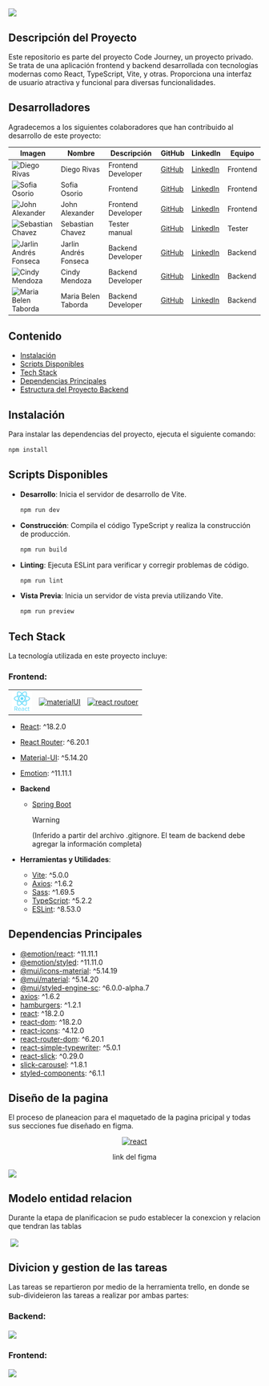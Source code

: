 <img src="https://github.com/SofiDevO/proyecto--fullstack/assets/149741364/7e5980ba-a1d5-4f4e-b72c-0f335c4d092f" align="center">

## Descripción del Proyecto

Este repositorio es parte del proyecto Code Journey, un proyecto privado. Se trata de una aplicación frontend y backend desarrollada con tecnologías modernas como React, TypeScript, Vite, y otras. Proporciona una interfaz de usuario atractiva y funcional para diversas funcionalidades.


## Desarrolladores

Agradecemos a los siguientes colaboradores que han contribuido al desarrollo de este proyecto:

| Imagen                                                                                  | Nombre                | Descripción        | GitHub                                     | LinkedIn                                                                        | Equipo   |
| --------------------------------------------------------------------------------------- | --------------------- | ------------------ | ------------------------------------------ | ------------------------------------------------------------------------------- | -------- |
| <img src="https://github.com/DiegoRivasDev.png" width="50" alt="Diego Rivas">           | Diego Rivas           | Frontend Developer | [GitHub](https://github.com/DiegoRivasDev) | [LinkedIn](https://www.linkedin.com/in/diego-rivas-96215129a/)                  | Frontend |
| <img src="https://github.com/SofiDevO.png" width="50" alt="Sofia Osorio">               | Sofia Osorio          | Frontend           | [GitHub](https://github.com/SofiDevO)      | [LinkedIn](https://www.linkedin.com/in/sofidev/)                                | Frontend |
| <img src="https://github.com/cotamo1901.png" width="50" alt="John Alexander">           | John Alexander        | Frontend Developer | [GitHub](https://github.com/cotamo1901)    | [LinkedIn](https://www.linkedin.com/in/john-alexander-cotamo-molina-463005144/) | Frontend |
| <img src="https://github.com/sexga.png" width="50" alt="Sebastian Chavez">              | Sebastian Chavez      | Tester manual      | [GitHub](https://github.com/sexga)         | [LinkedIn](https://www.linkedin.com/in/sebastianxgabriel/)                      | Tester   |
| <img src="https://github.com/JarlinFonseca.png" width="50" alt="Jarlin Andrés Fonseca"> | Jarlin Andrés Fonseca | Backend Developer  | [GitHub](https://github.com/JarlinFonseca) | [LinkedIn](https://www.linkedin.com/in/jarlin-andres-fonseca-bermon-58341523b/) | Backend  |
| <img src="https://github.com/CindyMendoza.png" width="50" alt="Cindy Mendoza">          | Cindy Mendoza         | Backend Developer  | [GitHub](https://github.com/CindyMendoza)  | [LinkedIn](https://www.linkedin.com/in/mendozacindy/)                           | Backend  |
| <img src="https://github.com/Belentaborda.png" width="50" alt="Maria Belen Taborda">    | Maria Belen Taborda   | Backend Developer  | [GitHub](https://github.com/Belentaborda)  | [LinkedIn](https://www.linkedin.com/in/mbelen-taborda/)                         | Backend  |



  ## Contenido

- [Instalación](#instalación)
- [Scripts Disponibles](#scripts-disponibles)
- [Tech Stack](#tech-stack)
- [Dependencias Principales](#dependencias-principales)
- [Estructura del Proyecto Backend](#estructura-del-proyecto-backend)

## Instalación

Para instalar las dependencias del proyecto, ejecuta el siguiente comando:

```bash
npm install
```

## Scripts Disponibles

- **Desarrollo**: Inicia el servidor de desarrollo de Vite.

  ```bash
  npm run dev
  ```

- **Construcción**: Compila el código TypeScript y realiza la construcción de producción.

  ```bash
  npm run build
  ```

- **Linting**: Ejecuta ESLint para verificar y corregir problemas de código.

  ```bash
  npm run lint
  ```

- **Vista Previa**: Inicia un servidor de vista previa utilizando Vite.
  ```bash
  npm run preview
  ```

## Tech Stack

La tecnología utilizada en este proyecto incluye:

### **Frontend**:

|                                                                                                                                                                                                                         |                                                                                                                                                                                                   |                                                                                                                                                                                       |
| ----------------------------------------------------------------------------------------------------------------------------------------------------------------------------------------------------------------------- | ------------------------------------------------------------------------------------------------------------------------------------------------------------------------------------------------- | ------------------------------------------------------------------------------------------------------------------------------------------------------------------------------------- |
| <a href="https://reactjs.org/" target="_blank" rel="noreferrer"> <img src="https://raw.githubusercontent.com/devicons/devicon/master/icons/react/react-original-wordmark.svg" alt="react" width="40" height="40"/> </a> | <a href="https://reactjs.org/" target="_blank" rel="noreferrer"> <img src="https://reactrouter.com/_brand/react-router-stacked-color-inverted.png" alt="materialUI" width="40" height="40"/> </a> | <a href="https://reactjs.org/" target="_blank" rel="noreferrer"> <img src="https://cdn.worldvectorlogo.com/logos/material-ui-1.svg" alt="react routoer" width="40" height="40"/> </a> |

- [React](https://www.npmjs.com/package/react): ^18.2.0
- [React Router](https://www.npmjs.com/package/react-router-dom): ^6.20.1
- [Material-UI](https://www.npmjs.com/package/@mui/material): ^5.14.20
- [Emotion](https://www.npmjs.com/package/@emotion/react): ^11.11.1

- **Backend**

  - [Spring Boot](https://spring.io/projects/spring-boot)
    > [!WARNING]
    > (Inferido a partir del archivo .gitignore. El team de backend debe agregar la información completa)

- **Herramientas y Utilidades**:
  - [Vite](https://www.npmjs.com/package/vite): ^5.0.0
  - [Axios](https://www.npmjs.com/package/axios): ^1.6.2
  - [Sass](https://www.npmjs.com/package/sass): ^1.69.5
  - [TypeScript](https://www.npmjs.com/package/typescript): ^5.2.2
  - [ESLint](https://www.npmjs.com/package/eslint): ^8.53.0

## Dependencias Principales

- [@emotion/react](https://www.npmjs.com/package/@emotion/react): ^11.11.1
- [@emotion/styled](https://www.npmjs.com/package/@emotion/styled): ^11.11.0
- [@mui/icons-material](https://www.npmjs.com/package/@mui/icons-material): ^5.14.19
- [@mui/material](https://www.npmjs.com/package/@mui/material): ^5.14.20
- [@mui/styled-engine-sc](https://www.npmjs.com/package/@mui/styled-engine-sc): ^6.0.0-alpha.7
- [axios](https://www.npmjs.com/package/axios): ^1.6.2
- [hamburgers](https://www.npmjs.com/package/hamburgers): ^1.2.1
- [react](https://www.npmjs.com/package/react): ^18.2.0
- [react-dom](https://www.npmjs.com/package/react-dom): ^18.2.0
- [react-icons](https://www.npmjs.com/package/react-icons): ^4.12.0
- [react-router-dom](https://www.npmjs.com/package/react-router-dom): ^6.20.1
- [react-simple-typewriter](https://www.npmjs.com/package/react-simple-typewriter): ^5.0.1
- [react-slick](https://www.npmjs.com/package/react-slick): ^0.29.0
- [slick-carousel](https://www.npmjs.com/package/slick-carousel): ^1.8.1
- [styled-components](https://www.npmjs.com/package/styled-components): ^6.1.1

## Diseño de la pagina

El proceso de planeacion para el maquetado de la pagina pricipal y todas sus secciones fue diseñado en figma.

<div align="center">

<a href="https://www.figma.com/file/hBMoA4veWOoW17lF9ptEdJ/CodeJourney?type=design&node-id=0-1&mode=design" target="_blank" rel="noreferrer"> <img src="https://upload.wikimedia.org/wikipedia/commons/thumb/3/33/Figma-logo.svg/1667px-Figma-logo.svg.png" alt="react" width="60" height="70"/> </a>

link del figma 
</div>


<img src="https://github.com/SofiDevO/proyecto--fullstack/assets/149741364/86ea4c2a-eb47-4f6e-ba09-9ad93f26c1be" align="center">


## Modelo entidad relacion

Durante la etapa de planificacion se pudo establecer la conexcion y relacion que tendran las tablas

<img src="" align="center">

<img src="https://github.com/SofiDevO/proyecto--fullstack/assets/149741364/86d3dce0-3526-4df1-b7fa-cc3e9fa1f680" align="center">

## Divicion y gestion de las tareas

Las tareas se repartieron por medio de la herramienta trello, en donde se sub-divideieron las tareas a realizar por ambas partes:

### Backend:

<img src="https://github.com/SofiDevO/proyecto--fullstack/assets/149741364/047ed5ba-9ac4-40bb-892b-332f4596ec73" align="center">

### Frontend:

<img src="https://github.com/SofiDevO/proyecto--fullstack/assets/149741364/8e8764df-b97b-4554-a0df-ddf43c460573" align="center">



